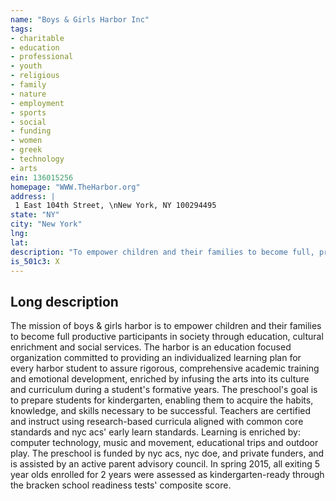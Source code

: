 ```yaml
---
name: "Boys & Girls Harbor Inc"
tags:
- charitable
- education
- professional
- youth
- religious
- family
- nature
- employment
- sports
- social
- funding
- women
- greek
- technology
- arts
ein: 136015256
homepage: "WWW.TheHarbor.org"
address: |
 1 East 104th Street, \nNew York, NY 100294495
state: "NY"
city: "New York"
lng: 
lat: 
description: "To empower children and their families to become full, productive participants in society through education, cultural enrichment and social services. "
is_501c3: X
---
```


## Long description

The mission of boys & girls harbor is to empower children and their families to become full productive participants in society through education, cultural enrichment and social services. The harbor is an education focused organization committed to providing an individualized learning plan for every harbor student to assure rigorous, comprehensive academic training and emotional development, enriched by infusing the arts into its culture and curriculum during a student's formative years. The preschool's goal is to prepare students for kindergarten, enabling them to acquire the habits, knowledge, and skills necessary to be successful. Teachers are certified and instruct using research-based curricula aligned with common core standards and nyc acs' early learn standards. Learning is enriched by: computer technology, music and movement, educational trips and outdoor play. The preschool is funded by nyc acs, nyc doe, and private funders, and is assisted by an active parent advisory council. In spring 2015, all exiting 5 year olds enrolled for 2 years were assessed as kindergarten-ready through the bracken school readiness tests' composite score. 
